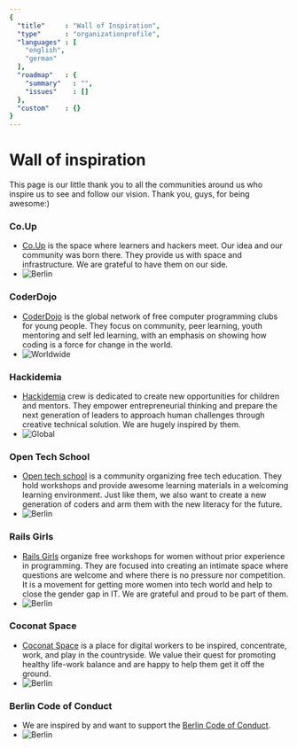 ```yaml
---
{
  "title"     : "Wall of Inspiration",
  "type"      : "organizationprofile",
  "languages" : [
    "english",
    "german"
  ],
  "roadmap"   : {
    "summary"   : "",
    "issues"    : []
  },
  "custom"    : {}
}
---
```


# Wall of inspiration
This page is our little thank you to all the communities around us who inspire us to see and follow our vision. Thank you, guys, for being awesome:)

### Co.Up
* [Co.Up](http://co-up.de/) is the space where learners and hackers meet. Our idea and our community was born there. They provide us with space and infrastructure. We are grateful to have them on our side.
* ![Berlin](http://co-up.de/images/coup_logo.png)

### CoderDojo
* [CoderDojo](https://coderdojo.com/) is the global network of free computer programming clubs for young people. They focus on community, peer learning, youth mentoring and self led learning,  with an emphasis on showing how coding is a force for change in the world.
* ![Worldwide](https://coderdojo.com/wp-content/themes/coderdojo/images/logo.png)

### Hackidemia
* [Hackidemia](http://www.hackidemia.com/press/) crew is dedicated to create new opportunities for children and mentors. They empower entrepreneurial thinking and prepare the next generation of leaders to approach human challenges through creative technical solution. We are hugely inspired by them.
* ![Global](http://static1.squarespace.com/static/5134b5dee4b0c6fb04df399f/t/514cbc0ae4b06f2fea18c01d/1436308194679/?format=750w)

### Open Tech School
* [Open tech school](http://www.opentechschool.org/sponsors.html) is a community organizing free tech education. They hold workshops and provide awesome learning materials in a welcoming learning environment. Just like them, we also want to create a new generation of coders and arm them with the new literacy for the future.
* ![Berlin](http://www.opentechschool.org/downloads/ots_twitter_avatar.png)

### Rails Girls
* [Rails Girls](http://railsgirlsberlin.de/category/press/) organize free workshops for women without prior experience in programming. They are focused into creating an intimate space where questions are welcome and where there is no pressure nor competition. It is a movement for getting more women into tech world and help to close the gender gap in IT. We are grateful and proud to be part of them.
* ![Berlin](http://test.railsgirlsberlin.de/wp-content/uploads/2011/12/header.png)

### Coconat Space
* [Coconat Space](http://coconat-space.com/place/) is a place for digital workers to be inspired, concentrate, work, and play in the countryside. We value their quest for promoting healthy life-work balance and are happy to help them get it off the ground.
* ![Berlin](http://i.imgur.com/VTxyOFA.png)

### Berlin Code of Conduct
* We are inspired by and want to support the [Berlin Code of Conduct](http://berlincodeofconduct.org/).
* ![Berlin](http://i.imgur.com/H4Cdfzv.png)
